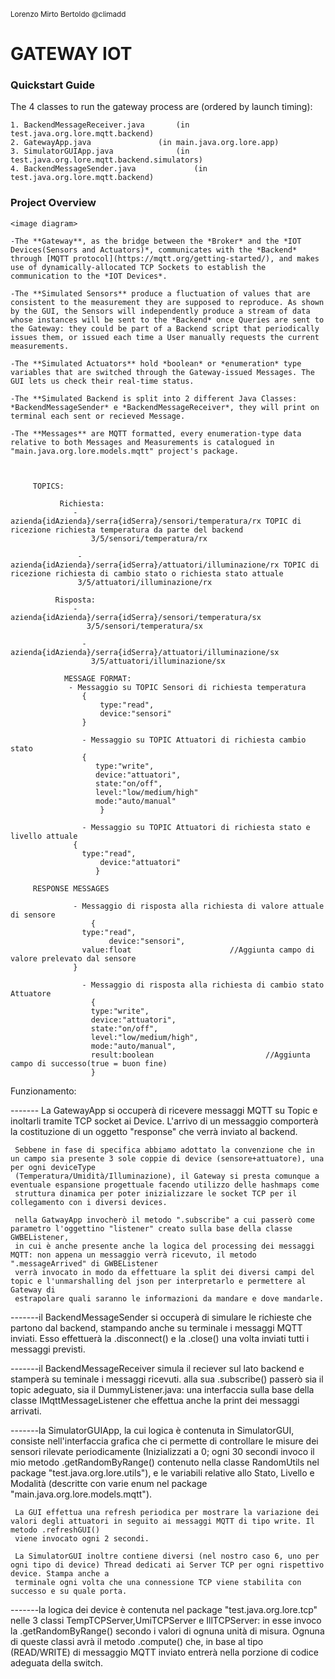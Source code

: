 <sup>Lorenzo Mirto Bertoldo @climadd</sup>
# GATEWAY IOT

### Quickstart Guide
	
The 4 classes to run the gateway process are (ordered by launch timing):

	1. BackendMessageReceiver.java		 (in test.java.org.lore.mqtt.backend)
	2. GatewayApp.java 				 (in main.java.org.lore.app)
 	3. SimulatorGUIApp.java 			 (in test.java.org.lore.mqtt.backend.simulators)
	4. BackendMessageSender.java			 (in test.java.org.lore.mqtt.backend)

### Project Overview

	<image diagram>

	-The **Gateway**, as the bridge between the *Broker* and the *IOT Devices(Sensors and Actuators)*, communicates with the *Backend* through [MQTT protocol](https://mqtt.org/getting-started/), and makes use of dynamically-allocated TCP Sockets to establish the communication to the *IOT Devices*.

	-The **Simulated Sensors** produce a fluctuation of values that are consistent to the measurement they are supposed to reproduce. As shown by the GUI, the Sensors will independently produce a stream of data whose instances will be sent to the *Backend* once Queries are sent to the Gateway: they could be part of a Backend script that periodically issues them, or issued each time a User manually requests the current measurements.

	-The **Simulated Actuators** hold *boolean* or *enumeration* type variables that are switched through the Gateway-issued Messages. The GUI lets us check their real-time status.
	
	-The **Simulated Backend is split into 2 different Java Classes: *BackendMessageSender* e *BackendMessageReceiver*, they will print on terminal each sent or recieved Message.

	-The **Messages** are MQTT formatted, every enumeration-type data relative to both Messages and Measurements is catalogued in "main.java.org.lore.models.mqtt" project's package.



 		 TOPICS:

 		       Richiesta:
  		          - azienda{idAzienda}/serra{idSerra}/sensori/temperatura/rx TOPIC di ricezione richiesta temperatura da parte del backend
        		      3/5/sensori/temperatura/rx

 		           - azienda{idAzienda}/serra{idSerra}/attuatori/illuminazione/rx TOPIC di ricezione richiesta di cambio stato o richiesta stato attuale
       		       3/5/attuatori/illuminazione/rx

  		      Risposta:
  		          - azienda{idAzienda}/serra{idSerra}/sensori/temperatura/sx
			         3/5/sensori/temperatura/sx
	
            		- azienda{idAzienda}/serra{idSerra}/attuatori/illuminazione/sx
            		  3/5/attuatori/illuminazione/sx

         		MESSAGE FORMAT:
           		 - Messaggio su TOPIC Sensori di richiesta temperatura
               		{
                		type:"read",
                		device:"sensori"
               		}

            		- Messaggio su TOPIC Attuatori di richiesta cambio stato
               		{
             		   type:"write",
		               device:"attuatori",
		               state:"on/off",
		               level:"low/medium/high"
 		               mode:"auto/manual"
     		            }

    		        - Messaggio su TOPIC Attuatori di richiesta stato e livello attuale
   		          {
   		            type:"read",
    		            device:"attuatori"
    		           }

  		 RESPONSE MESSAGES

  		          - Messaggio di risposta alla richiesta di valore attuale di sensore
    		          {
  		            type:"read",
     		     	      device:"sensori",
 		            value:float                      //Aggiunta campo di valore prelevato dal sensore
		          }

         		    - Messaggio di risposta alla richiesta di cambio stato Attuatore
        		      {
         		      type:"write",
         		      device:"attuatori",
          		      state:"on/off",
           		      level:"low/medium/high",
          		      mode:"auto/manual",
          		      result:boolean                         //Aggiunta campo di successo(true = buon fine)
         		      }






Funzionamento:
	
------- La GatewayApp si occuperà di ricevere messaggi MQTT su Topic e inoltarli tramite TCP socket ai Device. L'arrivo di un messaggio
	  comporterà la costituzione di un oggetto "response" che verrà inviato al backend.

	 Sebbene in fase di specifica abbiamo adottato la convenzione che in un campo sia presente 3 sole coppie di device (sensore+attuatore), una per ogni deviceType 
	 (Temperatura/Umidità/Illuminazione), il Gateway si presta comunque a eventuale espansione progettuale facendo utilizzo delle hashmaps come 
	 struttura dinamica per poter inizializzare le socket TCP per il collegamento con i diversi devices.

	 nella GatwayApp invocherò il metodo ".subscribe" a cui passerò come parametro l'oggettino "listener" creato sulla base della classe GWBEListener,
	 in cui è anche presente anche la logica del processing dei messaggi MQTT: non appena un messaggio verrà ricevuto, il metodo ".messageArrived" di GWBEListener 
	 verrà invocato in modo da effettuare la split dei diversi campi del topic e l'unmarshalling del json per interpretarlo e permettere al Gateway di 
	 estrapolare quali saranno le informazioni da mandare e dove mandarle.



-------il BackendMessageSender si occuperà di simulare le richieste che partono dal backend, stampando anche su terminale i messaggi MQTT inviati.
	 Esso effettuerà la .disconnect() e la .close() una volta inviati tutti i messaggi previsti. 



-------il BackendMessageReceiver simula il reciever sul lato backend e stamperà su teminale i messaggi ricevuti.
	 alla sua .subscribe() passerò sia il topic adeguato, sia il DummyListener.java: una interfaccia sulla base della classe IMqttMessageListener
	 che effettua anche la print dei messaggi arrivati.



-------la SimulatorGUIApp, la cui logica è contenuta in SimulatorGUI, consiste nell'interfaccia grafica che ci permette di controllare le misure dei sensori
	 rilevate periodicamente (Inizializzati a 0; ogni 30 secondi invoco il mio metodo .getRandomByRange() contenuto nella classe RandomUtils nel package
	 "test.java.org.lore.utils"), e le variabili relative allo Stato, Livello e Modalità (descritte con varie enum nel package "main.java.org.lore.models.mqtt").
	 
	 La GUI effettua una refresh periodica per mostrare la variazione dei valori degli attuatori in seguito ai messaggi MQTT di tipo write. Il metodo .refreshGUI()
	 viene invocato ogni 2 secondi.

	 La SimulatorGUI inoltre contiene diversi (nel nostro caso 6, uno per ogni tipo di device) Thread dedicati ai Server TCP per ogni rispettivo device. Stampa anche a
	 terminale ogni volta che una connessione TCP viene stabilita con successo e su quale porta.

-------la logica dei device è contenuta nel package "test.java.org.lore.tcp" nelle 3 classi TempTCPServer,UmiTCPServer e IllTCPServer: in esse
	 invoco la .getRandomByRange() secondo i valori di ognuna unità di misura.
	 Ognuna di queste classi avrà il metodo .compute() che, in base al tipo (READ/WRITE) di messaggio MQTT inviato entrerà nella porzione di codice adeguata della switch.
